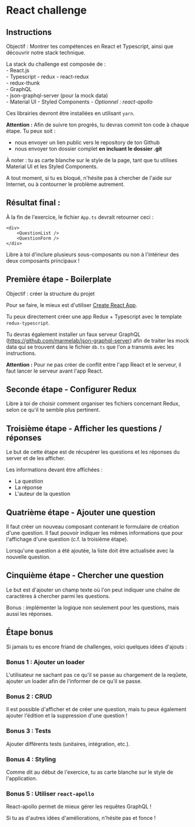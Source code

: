 # React challenge

## Instructions

Objectif : Montrer tes compétences en React et Typescript, ainsi que découvrir notre stack technique.

La stack du challenge est composée de :   
    - React.js  
    - Typescript 
    - redux 
    - react-redux  
    - redux-thunk  
    - GraphQL  
    - json-graphql-server (pour la mock data)  
    - Material UI
    - Styled Components
    *- Optionnel : react-apollo*

Ces librairies devront être installées en utilisant `yarn`.

**Attention :** Afin de suivre ton progrès, tu devras commit ton code à chaque étape. Tu peux soit :
- nous envoyer un lien public vers le repository de ton Github
- nous envoyer ton dossier complet **en incluant le dossier .git** 

À noter : tu as carte blanche sur le style de la page, tant que tu utilises Material UI et les Styled Components.

A tout moment, si tu es bloqué, n'hésite pas à chercher de l'aide sur Internet, ou à contourner le problème autrement.

## Résultat final : 

À la fin de l'exercice, le fichier `App.ts` devrait retourner ceci : 

```
<div>
    <QuestionList />
    <QuestionForm />
</div>
```

Libre à toi d'inclure plusieurs sous-composants ou non à l'intérieur des deux composants principaux !
## Première étape - Boilerplate

Objectif : créer la structure du projet

Pour se faire, le mieux est d'utiliser [Create React App](https://github.com/facebook/create-react-app).

Tu peux directement créer une app Redux + Typescript avec le template `redux-typescript`.

 Tu devras également installer un faux serveur GraphQL (https://github.com/marmelab/json-graphql-server) afin de traiter les mock data qui se trouvent dans le fichier `db.ts` que l'on a transmis avec les instructions.

**Attention :** Pour ne pas créer de conflit entre l'app React et le serveur, il faut lancer le serveur avant l'app React.

## Seconde étape - Configurer Redux

Libre à toi de choisir comment organiser tes fichiers concernant Redux, selon ce qu'il te semble plus pertinent.

## Troisième étape - Afficher les questions / réponses

Le but de cette étape est de récupérer les questions et les réponses du server et de les afficher. 

Les informations devant être affichées :  
  - La question  
  - La réponse  
  - L'auteur de la question

## Quatrième étape - Ajouter une question

Il faut créer un nouveau composant contenant le formulaire de création d'une question. Il faut pouvoir indiquer les mêmes informations que pour l'affichage d'une question (c.f. la troisième étape).

Lorsqu'une question a été ajoutée, la liste doit être actualisée avec la nouvelle question.

## Cinquième étape - Chercher une question

Le but est d'ajouter un champ texte où l'on peut indiquer une chaîne de caractères à chercher parmi les questions.

Bonus : implémenter la logique non seulement pour les questions, mais aussi les réponses.

## Étape bonus

Si jamais tu es encore friand de challenges, voici quelques idées d'ajouts : 

### Bonus 1 : Ajouter un loader

L'utilisateur ne sachant pas ce qu'il se passe au chargement de la reqûete, ajouter un loader afin de l'informer de ce qu'il se passe.

### Bonus 2 : CRUD

Il est possible d'afficher et de créer une question, mais tu peux également ajouter l'édition et la suppression d'une question !
### Bonus 3 : Tests

Ajouter différents tests (unitaires, intégration, etc.).

### Bonus 4 : Styling

Comme dit au début de l'exercice, tu as carte blanche sur le style de l'application.

### Bonus 5 : Utiliser `react-apollo`

React-apollo permet de mieux gérer les requêtes GraphQL !

Si tu as d'autres idées d'améliorations, n'hésite pas et fonce !